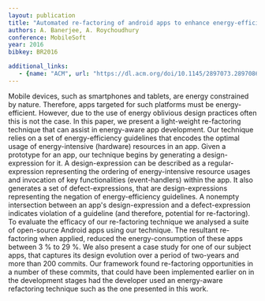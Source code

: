 ```yaml
---
layout: publication
title: "Automated re-factoring of android apps to enhance energy-efficiency"
authors: A. Banerjee, A. Roychoudhury
conference: MobileSoft
year: 2016
bibkey: BR2016

additional_links:
   - {name: "ACM", url: "https://dl.acm.org/doi/10.1145/2897073.2897086"}
---
```

Mobile devices, such as smartphones and tablets, are energy constrained by nature. Therefore, apps targeted for such platforms must be energy-efficient. However, due to the use of energy oblivious design practices often this is not the case. In this paper, we present a light-weight re-factoring technique that can assist in energy-aware app development. Our technique relies on a set of energy-efficiency guidelines that encodes the optimal usage of energy-intensive (hardware) resources in an app. Given a prototype for an app, our technique begins by generating a design-expression for it. A design-expression can be described as a regular-expression representing the ordering of energy-intensive resource usages and invocation of key functionalities (event-handlers) within the app. It also generates a set of defect-expressions, that are design-expressions representing the negation of energy-efficiency guidelines. A nonempty intersection between an app's design-expression and a defect-expression indicates violation of a guideline (and therefore, potential for re-factoring). To evaluate the efficacy of our re-factoring technique we analysed a suite of open-source Android apps using our technique. The resultant re-factoring when applied, reduced the energy-consumption of these apps between 3 % to 29 %. We also present a case study for one of our subject apps, that captures its design evolution over a period of two-years and more than 200 commits. Our framework found re-factoring opportunities in a number of these commits, that could have been implemented earlier on in the development stages had the developer used an energy-aware refactoring technique such as the one presented in this work.

